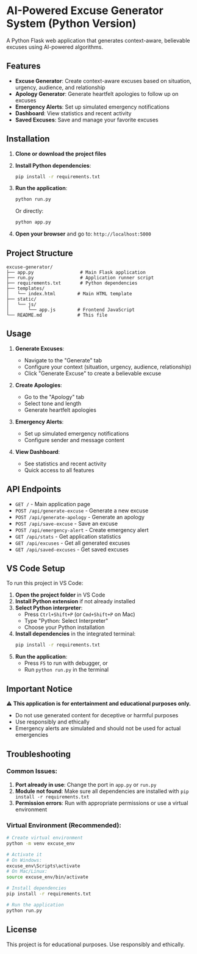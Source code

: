 # AI-Powered Excuse Generator System (Python Version)

A Python Flask web application that generates context-aware, believable excuses using AI-powered algorithms.

## Features

- **Excuse Generator**: Create context-aware excuses based on situation, urgency, audience, and relationship
- **Apology Generator**: Generate heartfelt apologies to follow up on excuses
- **Emergency Alerts**: Set up simulated emergency notifications
- **Dashboard**: View statistics and recent activity
- **Saved Excuses**: Save and manage your favorite excuses

## Installation

1. **Clone or download the project files**

2. **Install Python dependencies**:
   ```bash
   pip install -r requirements.txt
   ```

3. **Run the application**:
   ```bash
   python run.py
   ```
   
   Or directly:
   ```bash
   python app.py
   ```

4. **Open your browser** and go to: `http://localhost:5000`

## Project Structure

```
excuse-generator/
├── app.py                 # Main Flask application
├── run.py                 # Application runner script
├── requirements.txt       # Python dependencies
├── templates/
│   └── index.html        # Main HTML template
├── static/
│   └── js/
│       └── app.js        # Frontend JavaScript
└── README.md             # This file
```

## Usage

1. **Generate Excuses**: 
   - Navigate to the "Generate" tab
   - Configure your context (situation, urgency, audience, relationship)
   - Click "Generate Excuse" to create a believable excuse

2. **Create Apologies**:
   - Go to the "Apology" tab
   - Select tone and length
   - Generate heartfelt apologies

3. **Emergency Alerts**:
   - Set up simulated emergency notifications
   - Configure sender and message content

4. **View Dashboard**:
   - See statistics and recent activity
   - Quick access to all features

## API Endpoints

- `GET /` - Main application page
- `POST /api/generate-excuse` - Generate a new excuse
- `POST /api/generate-apology` - Generate an apology
- `POST /api/save-excuse` - Save an excuse
- `POST /api/emergency-alert` - Create emergency alert
- `GET /api/stats` - Get application statistics
- `GET /api/excuses` - Get all generated excuses
- `GET /api/saved-excuses` - Get saved excuses

## VS Code Setup

To run this project in VS Code:

1. **Open the project folder** in VS Code
2. **Install Python extension** if not already installed
3. **Select Python interpreter**: 
   - Press `Ctrl+Shift+P` (or `Cmd+Shift+P` on Mac)
   - Type "Python: Select Interpreter"
   - Choose your Python installation
4. **Install dependencies** in the integrated terminal:
   ```bash
   pip install -r requirements.txt
   ```
5. **Run the application**:
   - Press `F5` to run with debugger, or
   - Run `python run.py` in the terminal

## Important Notice

⚠️ **This application is for entertainment and educational purposes only.** 

- Do not use generated content for deceptive or harmful purposes
- Use responsibly and ethically
- Emergency alerts are simulated and should not be used for actual emergencies

## Troubleshooting

### Common Issues:

1. **Port already in use**: Change the port in `app.py` or `run.py`
2. **Module not found**: Make sure all dependencies are installed with `pip install -r requirements.txt`
3. **Permission errors**: Run with appropriate permissions or use a virtual environment

### Virtual Environment (Recommended):

```bash
# Create virtual environment
python -m venv excuse_env

# Activate it
# On Windows:
excuse_env\Scripts\activate
# On Mac/Linux:
source excuse_env/bin/activate

# Install dependencies
pip install -r requirements.txt

# Run the application
python run.py
```

## License

This project is for educational purposes. Use responsibly and ethically.